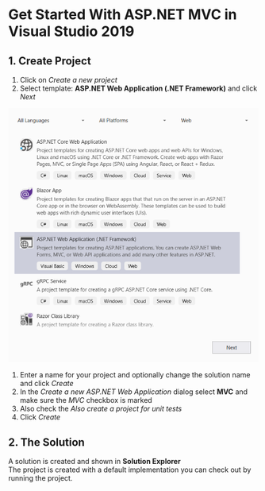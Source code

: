 # Get Started With ASP.NET MVC in Visual Studio 2019

## 1. Create Project

1. Click on *Create a new project*
1. Select template: **ASP.NET Web Application (.NET Framework)** and click *Next*

![Select Template](SelectTemplate.png)

1. Enter a name for your project and optionally change the solution name and click *Create* 
1. In the *Create a new ASP.NET Web Application* dialog select **MVC** and make sure the *MVC* checkbox is marked
1. Also check the *Also create a project for unit tests*
1. Click *Create*

## 2. The Solution

A solution is created and shown in **Solution Explorer**  
The project is created with a default implementation you can check out by running the project.


